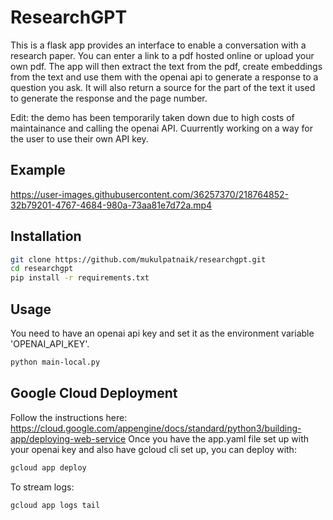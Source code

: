 # ResearchGPT

This is a flask app provides an interface to enable a conversation with a research paper. You can enter a link to a pdf hosted online or upload your own pdf. The app will then extract the text from the pdf, create embeddings from the text and use them with the openai api to generate a response to a question you ask. It will also return a source for the part of the text it used to generate the response and the page number. 

Edit: the demo has been temporarily taken down due to high costs of maintainance and calling the openai API. Cuurrently working on a way for the user to use their own API key.

## Example 

https://user-images.githubusercontent.com/36257370/218764852-32b79201-4767-4684-980a-73aa81e7d72a.mp4

## Installation

```bash
git clone https://github.com/mukulpatnaik/researchgpt.git
cd researchgpt
pip install -r requirements.txt
```

## Usage

You need to have an openai api key and set it as the environment variable 'OPENAI_API_KEY'.

```bash
python main-local.py
```

## Google Cloud Deployment

Follow the instructions here: https://cloud.google.com/appengine/docs/standard/python3/building-app/deploying-web-service
Once you have the app.yaml file set up with your openai key and also have gcloud cli set up, you can deploy with:

```bash
gcloud app deploy
```

To stream logs:

```bash
gcloud app logs tail
```
